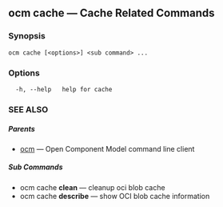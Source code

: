 ## ocm cache &mdash; Cache Related Commands

### Synopsis

```
ocm cache [<options>] <sub command> ...
```

### Options

```
  -h, --help   help for cache
```

### SEE ALSO

##### Parents

* [ocm](ocm.md)	 &mdash; Open Component Model command line client


##### Sub Commands

* ocm cache <b>clean</b>	 &mdash; cleanup oci blob cache
* ocm cache <b>describe</b>	 &mdash; show OCI blob cache information


